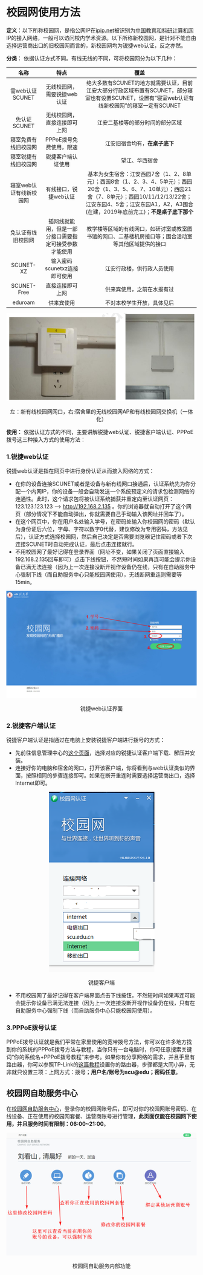 # 校园网使用方法

**定义**：以下所称校园网，是指公网IP在[ipip.net](https://www.ipip.net/ip.html)被识别为[中国教育和科研计算机网](https://www.wikiwand.com/zh/%E4%B8%AD%E5%9B%BD%E6%95%99%E8%82%B2%E5%92%8C%E7%A7%91%E7%A0%94%E8%AE%A1%E7%AE%97%E6%9C%BA%E7%BD%91)IP的接入网络，一般可以访问校内学术资源。以下所称新校园网，是针对不能自由选择运营商出口的旧校园网而言的，新校园网均为锐捷web认证，反之亦然。

**分类**：
依据认证方式不同。有线无线的不同，可将校园网分为以下几种：

| 名称 | 特点 | 覆盖 |
| :-: | :-: | :-: |
| 需web认证SCUNET | 无线校园网，需要锐捷web认证 | 绝大多数有SCUNET的地方就需要认证，目前江安大部分行政区域布置有SCUNET，部分寝室也有设置SCUNET，设置有“寝室web认证有线新校园网”的寝室一定有SCUNET |
| 免认证SCUNET | 无线校园网，直接连接即可上网 | 江安二基楼等的部分时间的部分区域 |
| 寝室免费有线旧校园网 | PPPoE拨号免费使用，限速 | 江安旧宿舍均有，**在桌子底下** |
| 寝室锐捷有线旧校园网 | 锐捷客户端认证使用 | 望江、华西宿舍 |
| 寝室web认证有线新校园网 | 有线接口，锐捷web认证 | 基本为女生宿舍：江安西园7舍（1、2、8单元）；西园8舍（1、2、3、4、5单元）；西园20舍（1、3、5、6、7、10单元）；西园21舍（7、8单元）；西园10/11/12/13/22舍；江安东园4、5舍；江安东园A1，A2，A3围合(在建，2019年底前完工)；**不是桌子底下那个** |
| 免认证有线旧校园网 | 插网线就能用，但是一部分接口需要指定可接受参数才能使用 | 教学楼等区域的有线网口，如研讨室或教室图书馆的网口、二基楼机房接口等；围合活动室等其他区域提供的接口 |
| SCUNET-XZ | 输入密码scunetxz连接即可使用 | 江安行政楼，供行政人员使用 |
| SCUNET-Free | 直接连接即可上网 | 供来宾使用，之前在水报有过 |
| eduroam | 供来宾使用 | 不对本校学生开放，具体见后 |

<div align="center">
  <img src="/assets/新校园网有线接口.jpg"/>
  <p>左：新有线校园网网口，右:宿舍里的无线校园网AP和有线校园网交换机（一体化）</p>
</div>


**使用：** 依据认证方式的不同，主要讲解锐捷web认证、锐捷客户端认证、PPPoE拨号这三种接入方式的使用方法：
### 1.锐捷web认证

锐捷web认证是指在网页中进行身份认证从而接入网络的方式：
- 在你的设备连接SCUNET或者是设备与新有线网口接通后，认证系统先为你分配一个内网IP，你的设备一般会自动发送一个系统预定义的请求包检测网络的连通性。此时，这个请求包将被认证系统捕获并重定向至认证网页：123.123.123.123 --> http://192.168.2.135 。你的浏览器就自动打开了这个网页（部分情况下不能自动弹出，你就需要自己手动输入该网址并回车了）。
- 在这个网页中，你在用户名处输入学号，在密码处输入你校园网的密码（默认为身份证后六位，字母、字符以数字0代替，建议修改为专用密码，方法见后），认证方式选择校园网，然后自己决定是否需要浏览器记住密码或者下次连接SCUNET时自动完成认证，最后点击连接就行。
- 不用校园网了最好记得在登录界面（网址不变，如果关闭了页面直接输入192.168.2.135回车即可）点击下线按钮，不然短时间如果再连可能会提示你设备已满无法连接（因为上一次连接没断开视作设备仍在线，只有在自助服务中心强制下线（而自助服务中心只能校园网使用），无线断网重连则需要等15min。

<div align="center">
  <img src="/assets/scunet连接.jpg"/>
  <p>锐捷web认证界面</p>
</div>



### 2.锐捷客户端认证

锐捷客户端认证是指通过在电脑上安装锐捷客户端进行拨号的方式：
- 先前往信息管理中心的[这个页面](http://imc.scu.edu.cn/gnyx/khdxgxz.htm)，选择对应的锐捷认证客户端下载、解压并安装。
- 连接好你的电脑和宿舍的网口，打开该客户端，你将看到与web认证类似的界面，按照相同的步骤连接即可。如果在断开重连时需要选择运营商出口，选择Internet即可。

<div align="center">
  <img src="/assets/锐捷客户端出口.png"/>
  <p>锐捷客户端</p>
</div>

- 不用校园网了最好记得在客户端界面点击下线按钮，不然短时间如果再连可能会提示你设备已满无法连接（因为上一次连接没断开视作设备仍在线，只有在自助服务中心强制下线（而自助服务中心只能校园网使用）。

### 3.PPPoE拨号认证

PPPoE拨号认证就是我们平常在家里使用的宽带拨号方法，你可以在许多地方找到你的系统的PPPoE拨号方法与教程，当你只有一台电脑时，你可任意搜索关键词“你的系统名+PPPoE拨号教程”来参考。如果你有分享网络的需求，并且手里有路由器，你可以参照TP-Link的[这篇教程](https://service.tp-link.com.cn/detail_article_341.html)设置你的路由器，步骤都是大同小异，无非就只设置三项：上网方式：拨号；**用户名/账号为scu@edu；密码任意**。

## 校园网自助服务中心

在[校园网自助服务中心](http://self.scu.edu.cn:8080/selfservice/)，登录你的校园网账号后，即可对你的校园网账号密码、在线设备、正在使用的校园网套餐、运营商账号进行管理，**此页面仅能在校园网下使用，并且服务时间有限制：06:00~21:00**。

<div align="center">
  <img src="/assets/校园网自助服务.jpg"/>
  <p>校园网自助服务内部功能</p>
</div>

